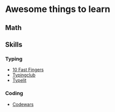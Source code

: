 # Awesome things to learn

## Math

## Skills

### Typing
- [10 Fast Fingers](https://10fastfingers.com)
- [Typingclub](https://typingclub.com)
- [Typelit](https://Typelit.io)

### Coding
- [Codewars](https://www.codewars.com/)
 

